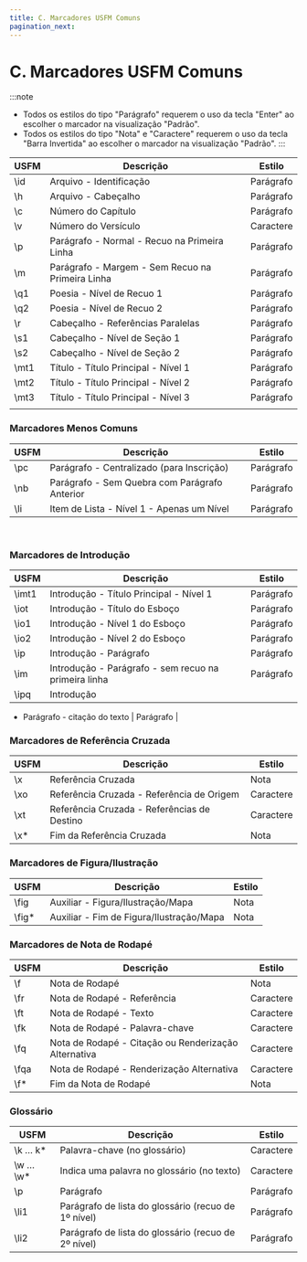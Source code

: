 ```yaml
---
title: C. Marcadores USFM Comuns
pagination_next:
---
```


# C. Marcadores USFM Comuns
:::note
- Todos os estilos do tipo "Parágrafo" requerem o uso da tecla "Enter" ao escolher o marcador na visualização "Padrão".
- Todos os estilos do tipo "Nota" e "Caractere" requerem o uso da tecla "Barra Invertida" ao escolher o marcador na visualização "Padrão".
:::

| USFM    | Descrição                                  | Estilo     |
| ------- | ------------------------------------------ | ---------- |
| \\id  | Arquivo - Identificação                    | Parágrafo  |
| \\h   | Arquivo - Cabeçalho                        | Parágrafo  |
| \\c   | Número do Capítulo                         | Parágrafo  |
| \\v   | Número do Versículo                        | Caractere  |
| \\p   | Parágrafo - Normal - Recuo na Primeira Linha    | Parágrafo  |
| \\m   | Parágrafo - Margem - Sem Recuo na Primeira Linha | Parágrafo  |
| \\q1  | Poesia - Nível de Recuo 1                 | Parágrafo  |
| \\q2  | Poesia - Nível de Recuo 2                 | Parágrafo  |
| \\r   | Cabeçalho - Referências Paralelas         | Parágrafo  |
| \\s1  | Cabeçalho - Nível de Seção 1              | Parágrafo  |
| \\s2  | Cabeçalho - Nível de Seção 2              | Parágrafo  |
| \\mt1 | Título - Título Principal - Nível 1       | Parágrafo  |
| \\mt2 | Título - Título Principal - Nível 2       | Parágrafo  |
| \\mt3 | Título - Título Principal - Nível 3       | Parágrafo  |
|         |                                          |            |

### Marcadores Menos Comuns

| USFM   | Descrição                                 | Estilo     |
| ------ | ----------------------------------------- | ---------- |
| \\pc | Parágrafo - Centralizado (para Inscrição) | Parágrafo  |
| \\nb | Parágrafo - Sem Quebra com Parágrafo Anterior | Parágrafo  |
| \\li | Item de Lista - Nível 1 - Apenas um Nível | Parágrafo  |
  


### Marcadores de Introdução

| USFM     | Descrição                                      | Estilo     |
| -------- | ---------------------------------------------- | ---------- |
| \\imt1 | Introdução - Título Principal - Nível 1       | Parágrafo  |
| \\iot  | Introdução - Título do Esboço                   | Parágrafo  |
| \\io1  | Introdução - Nível 1 do Esboço                  | Parágrafo  |
| \\io2  | Introdução - Nível 2 do Esboço                  | Parágrafo  |
| \\ip   | Introdução - Parágrafo                           | Parágrafo  |
| \\im   | Introdução - Parágrafo - sem recuo na primeira linha | Parágrafo  |
| \\ipq  | Introdução

 - Parágrafo - citação do texto         | Parágrafo  |

### Marcadores de Referência Cruzada

| USFM      | Descrição                            | Estilo     |
| --------- | ----------------------------------- | ---------- |
| \\x     | Referência Cruzada                  | Nota       |
| \\xo    | Referência Cruzada - Referência de Origem | Caractere  |
| \\xt    | Referência Cruzada - Referências de Destino | Caractere  |
| \\x\* | Fim da Referência Cruzada              | Nota       |

### Marcadores de Figura/Ilustração

| USFM        | Descrição                              | Estilo |
| ----------- | ---------------------------------------- | ------ |
| \\fig     | Auxiliar - Figura/Ilustração/Mapa    | Nota   |
| \\fig\* | Auxiliar - Fim de Figura/Ilustração/Mapa | Nota   |

### Marcadores de Nota de Rodapé

| USFM      | Descrição                                   | Estilo     |
| --------- | ------------------------------------------- | ---------- |
| \\f     | Nota de Rodapé                              | Nota       |
| \\fr    | Nota de Rodapé - Referência                  | Caractere  |
| \\ft    | Nota de Rodapé - Texto                       | Caractere  |
| \\fk    | Nota de Rodapé - Palavra-chave               | Caractere  |
| \\fq    | Nota de Rodapé - Citação ou Renderização Alternativa | Caractere  |
| \\fqa   | Nota de Rodapé - Renderização Alternativa     | Caractere  |
| \\f\* | Fim da Nota de Rodapé                        | Nota       |

### Glossário

| USFM              | Descrição                                     | Estilo     |
| ----------------- | --------------------------------------------- | ---------- |
| \\k … k\*     | Palavra-chave (no glossário)                  | Caractere  |
| \\w … \\w\* | Indica uma palavra no glossário (no texto) | Caractere  |
| \\p             | Parágrafo                                     | Parágrafo  |
| \\li1           | Parágrafo de lista do glossário (recuo de 1º nível) | Parágrafo  |
| \\li2           | Parágrafo de lista do glossário (recuo de 2º nível) | Parágrafo  |